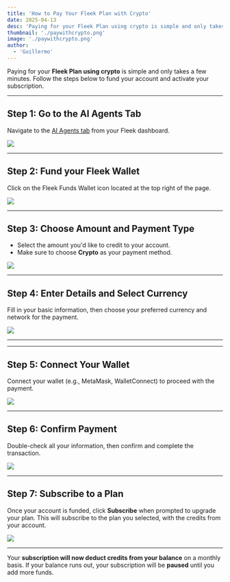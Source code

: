 ```yaml
---
title: 'How to Pay Your Fleek Plan with Crypto'
date: 2025-04-13
desc: 'Paying for your Fleek Plan using crypto is simple and only takes a few minutes. Follow the steps below to fund your account and activate your subscription."'
thumbnail: './paywithcrypto.png'
image: './paywithcrypto.png'
author:
  - 'Guillermo'
---
```


Paying for your **Fleek Plan using crypto** is simple and only takes a few minutes. Follow the steps below to fund your account and activate your subscription.

---

## Step 1: Go to the AI Agents Tab

Navigate to the [AI Agents tab](https://fleek.xyz/agents/) from your Fleek dashboard.

![](./CPG-Step-1.png)

---

## **Step 2: Fund your Fleek Wallet**

Click on the Fleek Funds Wallet icon located at the top right of the page.

![](./CPG-Step-2.png)

---

## **Step 3: Choose Amount and Payment Type**

- Select the amount you'd like to credit to your account.
- Make sure to choose **Crypto** as your payment method.

![](./CPG-Step-3.png)

---

## **Step 4: Enter Details and Select Currency**

Fill in your basic information, then choose your preferred currency and network for the payment.

![](./CPG-Step-4.png)

---

---

## **Step 5: Connect Your Wallet**

Connect your wallet (e.g., MetaMask, WalletConnect) to proceed with the payment.

![](./CPG-Step-5.png)

---

## **Step 6: Confirm Payment**

Double-check all your information, then confirm and complete the transaction.

![](./CPG-Step-6.png)

---

## **Step 7: Subscribe to a Plan**

Once your account is funded, click **Subscribe** when prompted to upgrade your plan. This will subscribe to the plan you selected, with the credits from your account.

![](./CPG-Step-7.png)

---

Your **subscription will now deduct credits from your balance** on a monthly basis.
If your balance runs out, your subscription will be **paused** until you add more funds.

